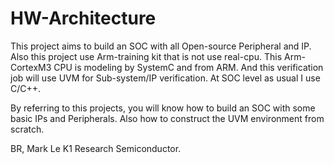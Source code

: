 # HW-Architecture

This project aims to build an SOC with all Open-source Peripheral and IP.
Also this project use Arm-training kit that is not use real-cpu.
This Arm-CortexM3 CPU is modeling by SystemC and from ARM.
And this verification job will use UVM for Sub-system/IP verification.
At SOC level as usual I use C/C++.

By referring to this projects, you will know how to build an SOC with some basic IPs and Peripherals.
Also how to construct the UVM environment from scratch.

BR, Mark Le
K1 Research Semiconductor.
